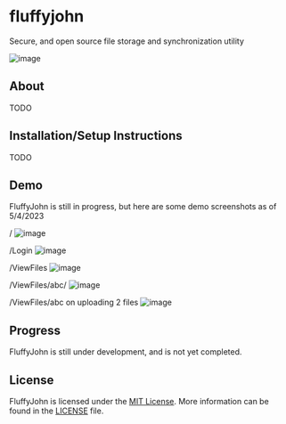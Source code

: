 
# fluffyjohn
Secure, and open source file storage and synchronization utility 

![image](https://user-images.githubusercontent.com/97091148/218325579-5e4835b6-ec84-47c7-a004-6a48908e78f8.png)

## About
TODO

## Installation/Setup Instructions
TODO

## Demo
FluffyJohn is still in progress, but here are some demo screenshots as of 5/4/2023

/
![image](https://user-images.githubusercontent.com/97091148/230357747-e3b1becd-96f3-41a1-8bf5-243cea98ac45.png)

/Login
![image](https://user-images.githubusercontent.com/97091148/230357885-b9f2bf2d-758f-4295-a985-1add03cf78ea.png)

/ViewFiles
![image](https://user-images.githubusercontent.com/97091148/230357981-5adaf771-6f7a-4284-8d87-9283e5a7f287.png)

/ViewFiles/abc/
![image](https://user-images.githubusercontent.com/97091148/230358064-12878726-6320-4e8c-b4a3-9da5b4ca5f4b.png)

/ViewFiles/abc on uploading 2 files
![image](https://user-images.githubusercontent.com/97091148/230358307-03c02101-27e2-4f6a-98d4-9c1324923976.png)

## Progress
FluffyJohn is still under development, and is not yet completed.

## License
FluffyJohn is licensed under the [MIT License](https://opensource.org/license/mit/). More information can be found in the [LICENSE](https://github.com/johnmanjohnston/fluffyjohn/blob/master/LICENSE) file.
